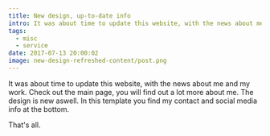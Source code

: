 ```yaml
---
title: New design, up-to-date info
intro: It was about time to update this website, with the news about me and my work. The design is new aswell.
tags:
  - misc
  - service
date: 2017-07-13 20:00:02
image: new-design-refreshed-content/post.png
---
```


It was about time to update this website, with the news about me and my work. Check out the main page, you will find out a lot more about me. The design is new aswell. In this template you find my contact and social media info at the bottom.

That's all.

